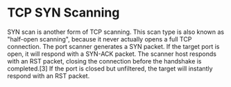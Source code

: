 # TCP SYN Scanning

SYN scan is another form of TCP scanning. This scan type is also known as "half-open scanning", because it never actually opens a full TCP connection. The port scanner generates a SYN packet. If the target port is open, it will respond with a SYN-ACK packet. The scanner host responds with an RST packet, closing the connection before the handshake is completed.[3] If the port is closed but unfiltered, the target will instantly respond with an RST packet.


